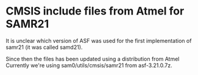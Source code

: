 # CMSIS include files from Atmel for SAMR21

It is unclear which version of ASF was used for the first implementation
of samr21 (it was called samd21).

Since then the files has been updated using a distribution from Atmel
Currently we're using sam0/utils/cmsis/samr21 from asf-3.21.0.7z.
